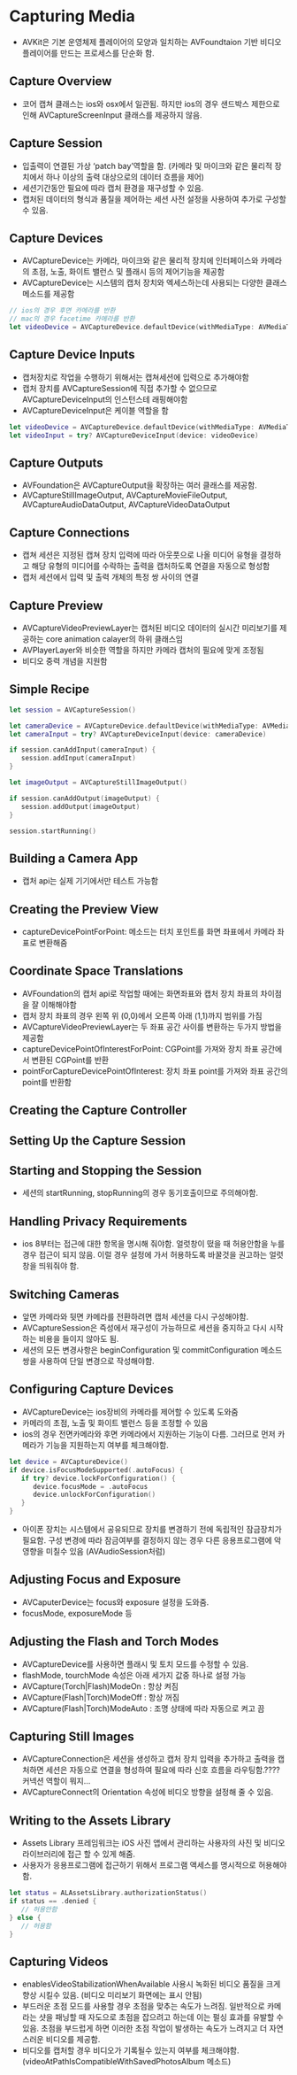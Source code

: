 # Capturing Media
- AVKit은 기본 운영체제 플레이어의 모양과 일치하는 AVFoundtaion 기반 비디오 플레이어를 만드는 프로세스를 단순화 함.

## Capture Overview
- 코어 캡쳐 클래스는 ios와 osx에서 일관됨. 하지만 ios의 경우 샌드박스 제한으로 인해 AVCaptureScreenInput 클래스를 제공하지 않음.

## Capture Session
- 입출력이 연결된 가상 ‘patch bay’역할을 함. (카메라 및 마이크와 같은 물리적 장치에서 하나 이상의 출력 대상으로의 데이터 흐름을 제어)
- 세션기간동안 필요에 따라 캡처 환경을 재구성할 수 있음.
- 캡처된 데이터의 형식과 품질을 제어하는 세션 사전 설정을 사용하여 추가로 구성할 수 있음.

## Capture Devices
- AVCaptureDevice는 카메라, 마이크와 같은 물리적 장치에 인터페이스와 카메라의 초점, 노출, 화이트 밸런스 및 플래시 등의 제어기능을 제공함
- AVCaptureDevice는 시스템의 캡처 장치와 엑세스하는데 사용되는 다양한 클래스 메소드를 제공함
```Swift
// ios의 경우 후면 카메라를 반환
// mac의 경우 facetime 카메라를 반환
let videoDevice = AVCaptureDevice.defaultDevice(withMediaType: AVMediaTypeVideo)
```

## Capture Device Inputs
- 캡처장치로 작업을 수행하기 위해서는 캡쳐세션에 입력으로 추가해야함
- 캡처 장치를 AVCaptureSession에 직접 추가할 수 없으므로 AVCaptureDeviceInput의 인스턴스테 래핑해야함
- AVCaptureDeviceInput은 케이블 역할을 함
```Swift
let videoDevice = AVCaptureDevice.defaultDevice(withMediaType: AVMediaTypeVideo)
let videoInput = try? AVCaptureDeviceInput(device: videoDevice)
```

## Capture Outputs
- AVFoundation은 AVCaptureOutput을 확장하는 여러 클래스를 제공함.
- AVCaptureStillImageOutput, AVCaptureMovieFileOutput, AVCaptureAudioDataOutput, AVCaptureVideoDataOutput

## Capture Connections
- 캡쳐 세션은 지정된 캡쳐 장치 입력에 따라 아웃풋으로 나올 미디어 유형을 결정하고 해당 유형의 미디어를 수락하는 출력을 캡처하도록 연결을 자동으로 형성함
- 캡처 세션에서 입력 및 출력 개체의 특정 쌍 사이의 연결

## Capture Preview
- AVCaptureVideoPreviewLayer는 캡처된 비디오 데이터의 실시간 미리보기를 제공하는 core animation calayer의 하위 클래스임
- AVPlayerLayer와 비슷한 역할을 하지만 카메라 캡처의 필요에 맞게 조정됨
- 비디오 중력 개념을 지원함

## Simple Recipe
```Swift
let session = AVCaptureSession()

let cameraDevice = AVCaptureDevice.defaultDevice(withMediaType: AVMediaTypeVideo)
let cameraInput = try? AVCaptureDeviceInput(device: cameraDevice)

if session.canAddInput(cameraInput) {
   session.addInput(cameraInput)
}

let imageOutput = AVCaptureStillImageOutput()

if session.canAddOutput(imageOutput) {
   session.addOutput(imageOutput)
}

session.startRunning()
```

## Building a Camera App
- 캡처 api는 실제 기기에서만 테스트 가능함

## Creating the Preview View
- captureDevicePointForPoint: 메소드는 터치 포인트를 화면 좌표에서 카메라 좌표로 변환해줌

## Coordinate Space Translations
- AVFoundation의 캡처 api로 작업할 때에는 화면좌표와 캡처 장치 좌표의 차이점을 잘 이해해야함
- 캡처 장치 좌표의 경우 왼쪽 위 (0,0)에서 오른쪽 아래 (1,1)까지 범위를 가짐
- AVCaptureVideoPreviewLayer는 두 좌표 공간 사이를 변환하는 두가지 방법을 제공함
- captureDevicePointOfInterestForPoint: CGPoint를 가져와 장치 좌표 공간에서 변환된 CGPoint를 반환
- pointForCaptureDevicePointOfInterest: 장치 좌표 point를 가져와 좌표 공간의 point를 반환함

## Creating the Capture Controller
## Setting Up the Capture Session
## Starting and Stopping the Session
- 세션의 startRunning, stopRunning의 경우 동기호출이므로 주의해야함.

## Handling Privacy Requirements
- ios 8부터는 접근에 대한 항목을 명시해 줘야함. 얼럿창이 떴을 때 허용안함을 누를경우 접근이 되지 않음. 이럴 경우 설정에 가서 허용하도록 바꿀것을 권고하는 얼럿창을 띄워줘야 함.

## Switching Cameras
- 앞면 카메라와 뒷면 카메라를 전환하려면 캡처 세션을 다시 구성해야함.
- AVCaptureSession은 즉성에서 재구성이 가능하므로 세션을 중지하고 다시 시작하는 비용을 들이지 않아도 됨.
- 세션의 모든 변경사항은 beginConfiguration 및 commitConfiguration 메소드 쌍을 사용하여 단일 변경으로 작성해야함.

## Configuring Capture Devices
- AVCaptureDevice는 ios장비의 카메라를 제어할 수 있도록 도와줌
- 카메라의 초점, 노출 및 화이트 밸런스 등을 조정할 수 있음
- ios의 경우 전면카메라와 후면 카메라에서 지원하는 기능이 다름. 그러므로 먼저 카메라가 기능을 지원하는지 여부를 체크해야함.
```Swift
let device = AVCaptureDevice()
if device.isFocusModeSupported(.autoFocus) {
   if try? device.lockForConfiguration() {
      device.focusMode = .autoFocus
      device.unlockForConfiguration()
   }
}
```
- 아이폰 장치는 시스템에서 공유되므로 장치를 변경하기 전에 독립적인 잠금장치가 필요함. 구성 변경에 따라 잠금여부를 결정하지 않는 경우 다른 응용프로그램에 악영향을 미칠수 있음 (AVAudioSession처럼)

## Adjusting Focus and Exposure
- AVCaputerDevice는 focus와 exposure 설정을 도와줌.
- focusMode, exposureMode 등

## Adjusting the Flash and Torch Modes
- AVCaptureDevice를 사용하면 플래시 및 토치 모드를 수정할 수 있음.
- flashMode, tourchMode 속성은 아래 세가지 값중 하나로 설정 가능
- AVCapture(Torch|Flash)ModeOn : 항상 켜짐
- AVCapture(Flash|Torch)ModeOff : 항상 꺼짐
- AVCapture(Flash|Torch)ModeAuto : 조명 상태에 따라 자동으로 켜고 끔

## Capturing Still Images
- AVCaptureConnection은 세션을 생성하고 캡처 장치 입력을 추가하고 출력을 캡처하면 세션은 자동으로 연결을 형성하여 필요에 따라 신호 흐름을 라우팅함.???? 커넥션 역할이 뭐지…
- AVCaptureConnect의 Orientation 속성에 비디오 방향을 설정해 줄 수 있음.

## Writing to the Assets Library
- Assets Library 프레임워크는 iOS 사진 앱에서 관리하는 사용자의 사진 및 비디오 라이브러리에 접근 할 수 있게 해줌.
- 사용자가 응용프로그램에 접근하기 위해서 프로그램 액세스를 명시적으로 허용해야함.
```Swift
let status = ALAssetsLibrary.authorizationStatus()
if status == .denied {
   // 허용안함
} else {
   // 허용함
}
```

## Capturing Videos
- enablesVideoStabilizationWhenAvailable 사용시 녹화된 비디오 품질을 크게 향상 시킬수 있음. (비디오 미리보기 화면에는 표시 안됨)
- 부드러운 초점 모드를 사용할 경우 초점을 맞추는 속도가 느려짐. 일반적으로 카메라는 샷을 패닝할 때 자도으로 초점을 잡으려고 하는데 이는 펄싱 효과를 유발할 수 있음. 초점을 부드럽게 하면 이러한 초점 작업이 발생하는 속도가 느려지고 더 자연스러운 비디오를 제공함.
- 비디오를 캡처할 경우 비디오가 기록될수 있는지 여부를 체크해야함. (videoAtPathIsCompatibleWithSavedPhotosAlbum 메소드)


